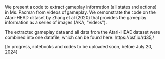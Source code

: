 We present a code to extract gameplay information (all states and actions) in Ms. Pacman from videos of gameplay. We demonstrate the code on the Atari-HEAD dataset by Zhang et al (2020) that provides the gameplay information as a series of images (AKA, "videos").

The extracted gameplay data and all data from the Atari-HEAD dataset were combined into one datafile, which can be found here: https://osf.io/rd35j/

[In progress, notebooks and codes to be uploaded soon, before July 20, 2024]

